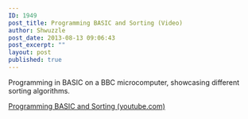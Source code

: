 ```yaml
---
ID: 1949
post_title: Programming BASIC and Sorting (Video)
author: Shwuzzle
post_date: 2013-08-13 09:06:43
post_excerpt: ""
layout: post
published: true
---
```

Programming in BASIC on a BBC microcomputer, showcasing different sorting algorithms.

<a href="https://www.youtube.com/watch?v=Ou2A-JWszVA">Programming BASIC and Sorting (youtube.com)</a>

